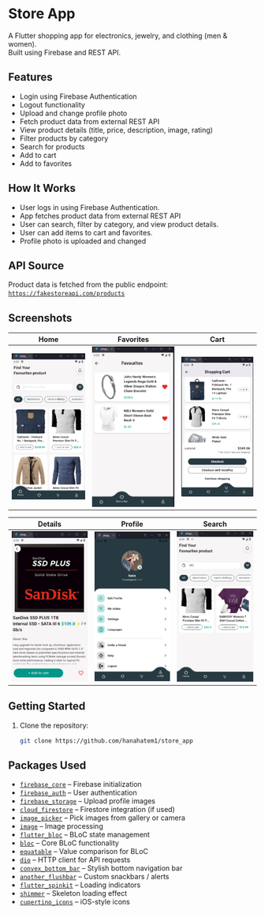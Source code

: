 #  Store App

A Flutter shopping app for electronics, jewelry, and clothing (men & women).  
Built using Firebase and REST API.

##  Features

-  Login using Firebase Authentication  
-  Logout functionality  
-  Upload and change profile photo   
-  Fetch product data from external REST API
-  View product details (title, price, description, image, rating)
-  Filter products by category  
-  Search for products  
-  Add to cart  
-  Add to favorites
  
##  How It Works

- User logs in using Firebase Authentication.
- App fetches product data from external REST API
- User can search, filter by category, and view product details.
- User can add items to cart and favorites.
- Profile photo is uploaded and changed
  
##  API Source

Product data is fetched from the public endpoint:  
[`https://fakestoreapi.com/products`](https://fakestoreapi.com/products)

##  Screenshots

| Home | Favorites | Cart |
|------|-----------|------|
| ![Home](screenshots/home.png) | ![Favorites](screenshots/favouites.png) | ![Cart](screenshots/cart.png) |

| Details | Profile | Search |
|---------|---------|--------|
| ![Details](screenshots/details.png) | ![Profile](screenshots/profile.png) | ![Search](screenshots/search.png) |

##  Getting Started

1. Clone the repository:
   ```bash
   git clone https://github.com/hanahatem1/store_app

 ##  Packages Used

- [`firebase_core`](https://pub.dev/packages/firebase_core) – Firebase initialization  
- [`firebase_auth`](https://pub.dev/packages/firebase_auth) – User authentication  
- [`firebase_storage`](https://pub.dev/packages/firebase_storage) – Upload profile images  
- [`cloud_firestore`](https://pub.dev/packages/cloud_firestore) – Firestore integration (if used)  
- [`image_picker`](https://pub.dev/packages/image_picker) – Pick images from gallery or camera  
- [`image`](https://pub.dev/packages/image) – Image processing  
- [`flutter_bloc`](https://pub.dev/packages/flutter_bloc) – BLoC state management  
- [`bloc`](https://pub.dev/packages/bloc) – Core BLoC functionality  
- [`equatable`](https://pub.dev/packages/equatable) – Value comparison for BLoC  
- [`dio`](https://pub.dev/packages/dio) – HTTP client for API requests  
- [`convex_bottom_bar`](https://pub.dev/packages/convex_bottom_bar) – Stylish bottom navigation bar  
- [`another_flushbar`](https://pub.dev/packages/another_flushbar) – Custom snackbars / alerts  
- [`flutter_spinkit`](https://pub.dev/packages/flutter_spinkit) – Loading indicators  
- [`shimmer`](https://pub.dev/packages/shimmer) – Skeleton loading effect  
- [`cupertino_icons`](https://pub.dev/packages/cupertino_icons) – iOS-style icons  
  
